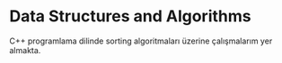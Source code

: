 # Data Structures and Algorithms

C++ programlama dilinde sorting algoritmaları üzerine çalışmalarım yer almakta.
